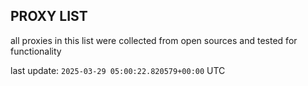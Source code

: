 ## PROXY LIST

all proxies in this list were collected from open sources and tested for functionality

last update: `2025-03-29 05:00:22.820579+00:00` UTC